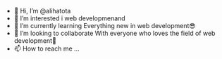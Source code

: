 - 👋 Hi, I’m @alihatota
- 👀 I’m interested i web developmenand 
- 🌱 I’m currently learning Everything new in web development😎
- 💞️ I’m looking to collaborate With everyone who loves the field of web development🥰
- 📫 How to reach me ...

<!---
alihatota/alihatota is a ✨ special ✨ repository because its `README.md` (this file) appears on your GitHub profile.
You can click the Preview link to take a look at your changes.
--->
